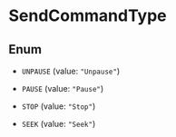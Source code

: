 

# SendCommandType

## Enum


* `UNPAUSE` (value: `"Unpause"`)

* `PAUSE` (value: `"Pause"`)

* `STOP` (value: `"Stop"`)

* `SEEK` (value: `"Seek"`)




